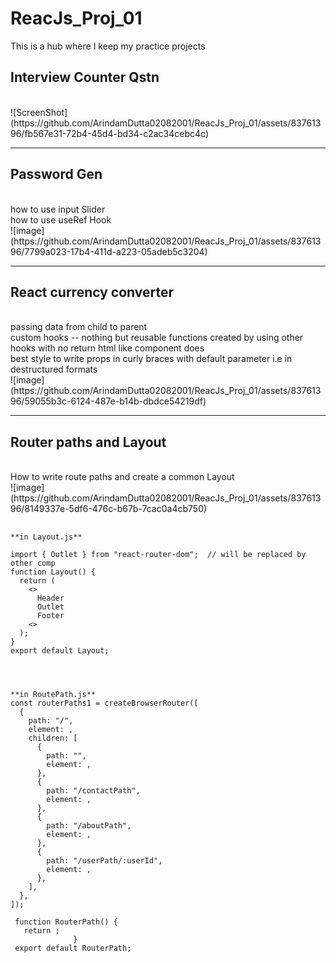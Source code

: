 # ReacJs_Proj_01
This is a hub where I keep my practice projects

<h2>Interview Counter Qstn</h2>
<br/>
![ScreenShot](https://github.com/ArindamDutta02082001/ReacJs_Proj_01/assets/83761396/fb567e31-72b4-45d4-bd34-c2ac34cebc4c)

<hr/>

<h2>Password Gen</h2>
<br/>
how to use input Slider
<br/>
how to use useRef Hook
<br/>
![image](https://github.com/ArindamDutta02082001/ReacJs_Proj_01/assets/83761396/7799a023-17b4-411d-a223-05adeb5c3204)

<hr/>

<h2>React currency converter</h2>
<br/>
passing data from child to parent
<br/>
custom hooks -- nothing but reusable functions created by using other hooks with no return html like component does
<br/>
best style to write props in curly braces with default parameter i.e in destructured formats
<br/>
![image](https://github.com/ArindamDutta02082001/ReacJs_Proj_01/assets/83761396/59055b3c-6124-487e-b14b-dbdce54219df)

<hr/>

<h2>Router paths and Layout</h2>
<br/>
How to write route paths and create a common Layout
<br/>
![image](https://github.com/ArindamDutta02082001/ReacJs_Proj_01/assets/83761396/8149337e-5df6-476c-b67b-7cac0a4cb750)


<pre>
 <code>
**in Layout.js**

import { Outlet } from "react-router-dom";  // will be replaced by other comp
function Layout() {
  return (
    <>
      Header
      Outlet
      Footer
    <>
  );
}
export default Layout;
     
 </code>
</pre>

<pre>
<code>
**in RoutePath.js**
const routerPaths1 = createBrowserRouter([
  {
    path: "/",
    element: <Layout />,
    children: [
      {
        path: "",
        element: <Home />,
      },
      {
        path: "/contactPath",
        element: <Contact />,
      },
      {
        path: "/aboutPath",
        element: <About />,
      },
      {
        path: "/userPath/:userId",
        element: <User />,
      },
    ],
  },
]);

 function RouterPath() {
   return <RouterProvider router={routerPaths1} />;
              }
 export default RouterPath;
</code>
</pre>
